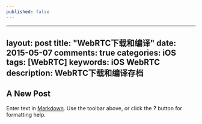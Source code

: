 ```yaml
---
published: false
---
```


---
layout: post
title: "WebRTC下载和编译"
date: 2015-05-07
comments: true
categories: iOS
tags: [WebRTC]
keywords: iOS WebRTC 
description: WebRTC下载和编译存档
---

## A New Post

Enter text in [Markdown](http://daringfireball.net/projects/markdown/). Use the toolbar above, or click the **?** button for formatting help.
